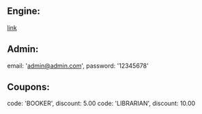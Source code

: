 ## Engine:
  [link](https://github.com/therealloker/shopping_cart)

## Admin:
  email: 'admin@admin.com', password: '12345678'

## Coupons:
  code: 'BOOKER', discount: 5.00
  code: 'LIBRARIAN', discount: 10.00
